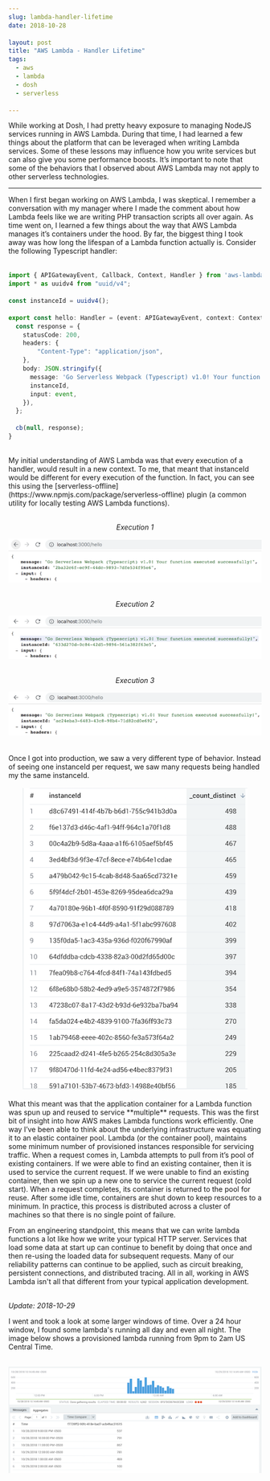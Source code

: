 ```yaml
---
slug: lambda-handler-lifetime
date: 2018-10-28

layout: post
title: "AWS Lambda - Handler Lifetime"
tags:
  - aws
  - lambda
  - dosh
  - serverless

---
```


While working at Dosh, I had pretty heavy exposure to managing NodeJS services running in AWS Lambda.
During that time, I had learned a few things about the platform that can be leveraged when writing Lambda services.
Some of these lessons may influence how you write services but can also give you some performance boosts.
It’s important to note that some of the behaviors that I observed about AWS Lambda may not apply to other serverless technologies.

<!--more-->
<hr/>

When I first began working on AWS Lambda, I was skeptical.
I remember a conversation with my manager where I made the comment about how Lambda feels like we are writing PHP transaction scripts all over again.
As time went on, I learned a few things about the way that AWS Lambda manages it’s containers under the hood.
By far, the biggest thing I took away was how long the lifespan of a Lambda function actually is.
Consider the following Typescript handler:
<br/><br/>

```typescript
import { APIGatewayEvent, Callback, Context, Handler } from 'aws-lambda';
import * as uuidv4 from "uuid/v4";

const instanceId = uuidv4();

export const hello: Handler = (event: APIGatewayEvent, context: Context, cb: Callback) => {
  const response = {
    statusCode: 200,
    headers: {
        "Content-Type": "application/json",
    },
    body: JSON.stringify({
      message: 'Go Serverless Webpack (Typescript) v1.0! Your function executed successfully!',
      instanceId,
      input: event,
    }),
  };

  cb(null, response);
}
```

<br/>
My initial understanding of AWS Lambda was that every execution of a handler, would result in a new context.
To me, that meant that instanceId would be different for every execution of the function.
In fact, you can see this using the [serverless-offline](https://www.npmjs.com/package/serverless-offline) plugin (a common utility for locally testing AWS Lambda functions).
<br/><br/>

<div>
    <div style="text-align:center">
        <p><i>Execution 1</i></p>
        <img src="/statics/img/offline-execution-1.png" alt="Execution 1" title="Execution 1"/>
    </div>
    <br/>
    <div style="text-align:center">
        <p><i>Execution 2</i></p>
        <img src="/statics/img/offline-execution-2.png" alt="Execution 2" title="Execution 2"/>
    </div>
    <br/>
    <div style="text-align:center">
        <p><i>Execution 3</i></p>
        <img src="/statics/img/offline-execution-3.png" alt="Execution 3" title="Execution 3"/>
    </div>
    <br/>
</div>

<br/>
Once I got into production, we saw a very different type of behavior.
Instead of seeing one instanceId per request, we saw many requests being handled my the same instanceId.
<br/><br/>

<div class="row">
    <div style="text-align:center">
        <img src="/statics/img/executions-per-instance.png" alt="Executions/Instance" title="Executions/Instance"/>
    </div>
</div>

<br/>
What this meant was that the application container for a Lambda function was spun up and reused to service **multiple** requests.
This was the first bit of insight into how AWS makes Lambda functions work efficiently.
One way I’ve been able to think about the underlying infrastructure was equating it to an elastic container pool. 
Lambda (or the container pool), maintains some minimum number of provisioned instances responsible for servicing traffic.
When a request comes in, Lambda attempts to pull from it’s pool of existing containers.
If we were able to find an existing container, then it is used to service the current request. 
If we were unable to find an existing container, then we spin up a new one to service the current request (cold start). 
When a request completes, its container is returned to the pool for reuse.
After some idle time, containers are shut down to keep resources to a minimum.
In practice, this process is distributed across a cluster of machines so that there is no single point of failure.

From an engineering standpoint, this means that we can write lambda functions a lot like how we write your typical HTTP server.
Services that load some data at start up can continue to benefit by doing that once and then re-using the loaded data for subsequent requests.
Many of our reliability patterns can continue to be applied, such as circuit breaking, persistent connections, and distributed tracing.
All in all, working in AWS Lambda isn't all that different from your typical application development.
<br/><br/>

_Update: 2018-10-29_

I went and took a look at some larger windows of time.
Over a 24 hour window, I found some lambda's running all day and even all night.
The image below shows a provisioned lambda running from 9pm to 2am US Central Time.
<br/><br/>

<div class="row">
    <div style="text-align:center">
        <img src="/statics/img/long-running-lambda.png" alt="Long Running Lambda" title="Long Running Lambda"/>
    </div>
</div>
<br/>
